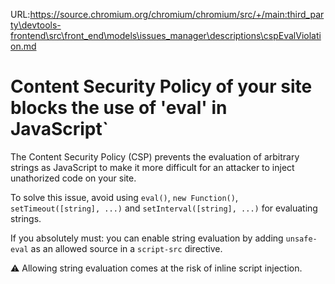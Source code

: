 URL:https://source.chromium.org/chromium/chromium/src/+/main:third_party\devtools-frontend\src\front_end\models\issues_manager\descriptions\cspEvalViolation.md
# Content Security Policy of your site blocks the use of 'eval' in JavaScript`

The Content Security Policy (CSP) prevents the evaluation of arbitrary strings as JavaScript to make it more difficult for an attacker to inject unathorized code on your site.

To solve this issue, avoid using `eval()`, `new Function()`, `setTimeout([string], ...)` and `setInterval([string], ...)` for evaluating strings.

If you absolutely must: you can enable string evaluation by adding `unsafe-eval` as an allowed source in a `script-src` directive.

⚠️ Allowing string evaluation comes at the risk of inline script injection.